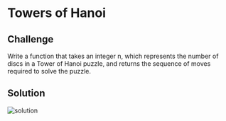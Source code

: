 # Towers of Hanoi

## Challenge
Write a function that takes an integer n, which represents the number of discs in a Tower of Hanoi puzzle, and returns the sequence of moves required to solve the puzzle.

## Solution
![solution](https://github.com/dsnowb/data-structures-and-algorithms/blob/tower-of-hanoi/assets/12-tower-of-hanoi.jpg)
